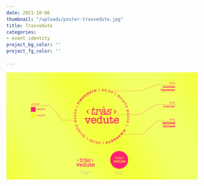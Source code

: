 ```yaml
---
date: 2021-10-06
thumbnail: "/uploads/poster-trasvedute.jpg"
title: Trasvedute
categories:
- event identity
project_bg_color: ''
project_fg_color: ''

---
```

![](/uploads/identita-tras.jpg)